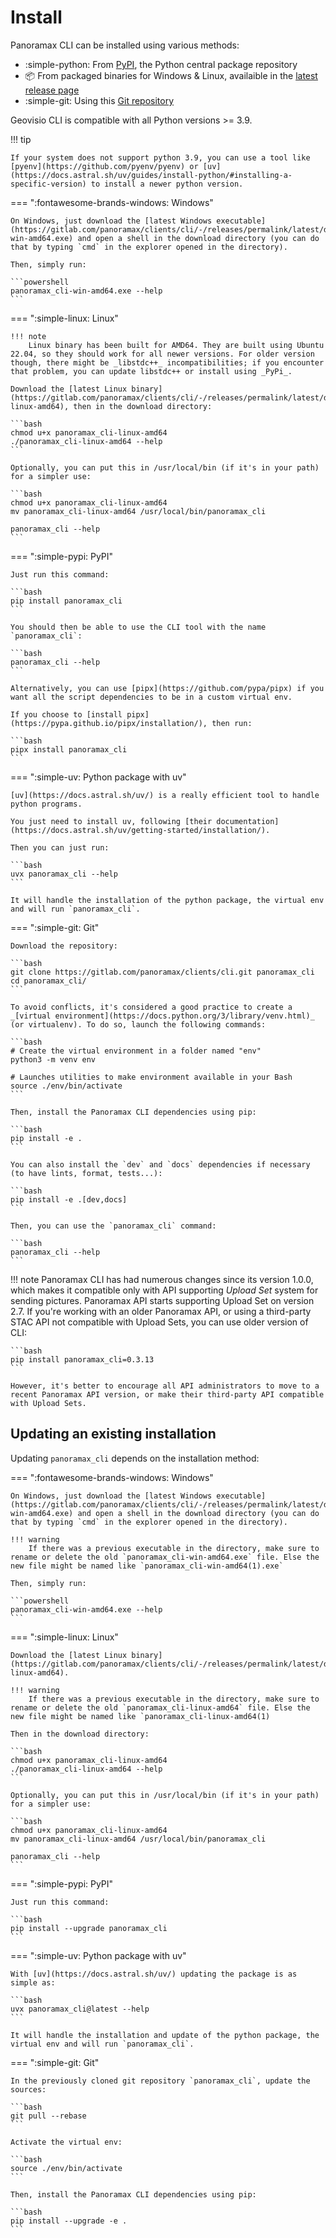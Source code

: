 # Install

Panoramax CLI can be installed using various methods:

- :simple-python: From [PyPI](https://pypi.org/project/panoramax_cli/), the Python central package repository
- :package: From packaged binaries for Windows & Linux, availaible in the [latest release page](https://gitlab.com/panoramax/clients/cli/-/releases/)
- :simple-git: Using this [Git repository](https://gitlab.com/panoramax/clients/cli)

Geovisio CLI is compatible with all Python versions >= 3.9.

!!! tip

	If your system does not support python 3.9, you can use a tool like [pyenv](https://github.com/pyenv/pyenv) or [uv](https://docs.astral.sh/uv/guides/install-python/#installing-a-specific-version) to install a newer python version.


=== ":fontawesome-brands-windows: Windows"

	On Windows, just download the [latest Windows executable](https://gitlab.com/panoramax/clients/cli/-/releases/permalink/latest/downloads/bin/panoramax_cli-win-amd64.exe) and open a shell in the download directory (you can do that by typing `cmd` in the explorer opened in the directory).

	Then, simply run:

	```powershell
	panoramax_cli-win-amd64.exe --help
	```

=== ":simple-linux: Linux"

	!!! note
		Linux binary has been built for AMD64. They are built using Ubuntu 22.04, so they should work for all newer versions. For older version though, there might be _libstdc++_ incompatibilities; if you encounter that problem, you can update libstdc++ or install using _PyPi_.

	Download the [latest Linux binary](https://gitlab.com/panoramax/clients/cli/-/releases/permalink/latest/downloads/bin/panoramax_cli-linux-amd64), then in the download directory:

	```bash
	chmod u+x panoramax_cli-linux-amd64
	./panoramax_cli-linux-amd64 --help
	```

	Optionally, you can put this in /usr/local/bin (if it's in your path) for a simpler use:

	```bash
	chmod u+x panoramax_cli-linux-amd64
	mv panoramax_cli-linux-amd64 /usr/local/bin/panoramax_cli

	panoramax_cli --help
	```

=== ":simple-pypi: PyPI"

	Just run this command:

	```bash
	pip install panoramax_cli
	```

	You should then be able to use the CLI tool with the name `panoramax_cli`:

	```bash
	panoramax_cli --help
	```

	Alternatively, you can use [pipx](https://github.com/pypa/pipx) if you want all the script dependencies to be in a custom virtual env.

	If you choose to [install pipx](https://pypa.github.io/pipx/installation/), then run:

	```bash
	pipx install panoramax_cli
	```

=== ":simple-uv: Python package with uv"

	[uv](https://docs.astral.sh/uv/) is a really efficient tool to handle python programs.

	You just need to install uv, following [their documentation](https://docs.astral.sh/uv/getting-started/installation/).

	Then you can just run:

	```bash
	uvx panoramax_cli --help
	```

	It will handle the installation of the python package, the virtual env and will run `panoramax_cli`.

=== ":simple-git: Git"

	Download the repository:

	```bash
	git clone https://gitlab.com/panoramax/clients/cli.git panoramax_cli
	cd panoramax_cli/
	```

	To avoid conflicts, it's considered a good practice to create a _[virtual environment](https://docs.python.org/3/library/venv.html)_ (or virtualenv). To do so, launch the following commands:

	```bash
	# Create the virtual environment in a folder named "env"
	python3 -m venv env

	# Launches utilities to make environment available in your Bash
	source ./env/bin/activate
	```

	Then, install the Panoramax CLI dependencies using pip:

	```bash
	pip install -e .
	```

	You can also install the `dev` and `docs` dependencies if necessary (to have lints, format, tests...):

	```bash
	pip install -e .[dev,docs]
	```

	Then, you can use the `panoramax_cli` command:

	```bash
	panoramax_cli --help
	```

!!! note
	Panoramax CLI has had numerous changes since its version 1.0.0, which makes it compatible only with API supporting _Upload Set_ system for sending pictures. Panoramax API starts supporting Upload Set on version 2.7. If you're working with an older Panoramax API, or using a third-party STAC API not compatible with Upload Sets, you can use older version of CLI:

	```bash
	pip install panoramax_cli=0.3.13
	```

	However, it's better to encourage all API administrators to move to a recent Panoramax API version, or make their third-party API compatible with Upload Sets.

## Updating an existing installation

Updating `panoramax_cli` depends on the installation method:

=== ":fontawesome-brands-windows: Windows"

	On Windows, just download the [latest Windows executable](https://gitlab.com/panoramax/clients/cli/-/releases/permalink/latest/downloads/bin/panoramax_cli-win-amd64.exe) and open a shell in the download directory (you can do that by typing `cmd` in the explorer opened in the directory).

	!!! warning
		If there was a previous executable in the directory, make sure to rename or delete the old `panoramax_cli-win-amd64.exe` file. Else the new file might be named like `panoramax_cli-win-amd64(1).exe`

	Then, simply run:

	```powershell
	panoramax_cli-win-amd64.exe --help
	```

=== ":simple-linux: Linux"

	Download the [latest Linux binary](https://gitlab.com/panoramax/clients/cli/-/releases/permalink/latest/downloads/bin/panoramax_cli-linux-amd64).

	!!! warning
		If there was a previous executable in the directory, make sure to rename or delete the old `panoramax_cli-linux-amd64` file. Else the new file might be named like `panoramax_cli-linux-amd64(1) 
	
	Then in the download directory:
	
	```bash
	chmod u+x panoramax_cli-linux-amd64
	./panoramax_cli-linux-amd64 --help
	```

	Optionally, you can put this in /usr/local/bin (if it's in your path) for a simpler use:

	```bash
	chmod u+x panoramax_cli-linux-amd64
	mv panoramax_cli-linux-amd64 /usr/local/bin/panoramax_cli

	panoramax_cli --help
	```

=== ":simple-pypi: PyPI"

	Just run this command:

	```bash
	pip install --upgrade panoramax_cli
	```

=== ":simple-uv: Python package with uv"

	With [uv](https://docs.astral.sh/uv/) updating the package is as simple as:

	```bash
	uvx panoramax_cli@latest --help
	```

	It will handle the installation and update of the python package, the virtual env and will run `panoramax_cli`.

=== ":simple-git: Git"

	In the previously cloned git repository `panoramax_cli`, update the sources:

	```bash
	git pull --rebase
	```

	Activate the virtual env:

	```bash
	source ./env/bin/activate
	```

	Then, install the Panoramax CLI dependencies using pip:

	```bash
	pip install --upgrade -e .
	```
